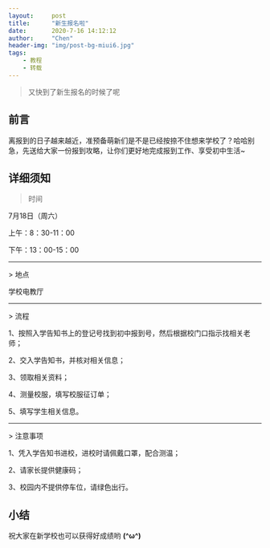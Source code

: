 ```yaml
---
layout:     post
title:      "新生报名啦"
date:       2020-7-16 14:12:12
author:     "Chen"
header-img: "img/post-bg-miui6.jpg"
tags:
    - 教程
    - 转载
---
```

> 又快到了新生报名的时候了呢
## 前言
离报到的日子越来越近，准预备萌新们是不是已经按捺不住想来学校了？哈哈别急，先送给大家一份报到攻略，让你们更好地完成报到工作、享受初中生活~
## 详细须知
> 时间

7月18日（周六）

上午：8：30-11：00

下午：13：00-15：00

<hr />
> 地点

学校电教厅

<hr />
> 流程

1、按照入学告知书上的登记号找到初中报到号，然后根据校门口指示找相关老师；

2、交入学告知书，并核对相关信息；

3、领取相关资料；

4、测量校服，填写校服征订单；

5、填写学生相关信息。

<hr />
> 注意事项

1、凭入学告知书进校，进校时请佩戴口罩，配合测温；

2、请家长提供健康码；

3、校园内不提供停车位，请绿色出行。
## 小结
祝大家在新学校也可以获得好成绩哟 **(^ω^)**
